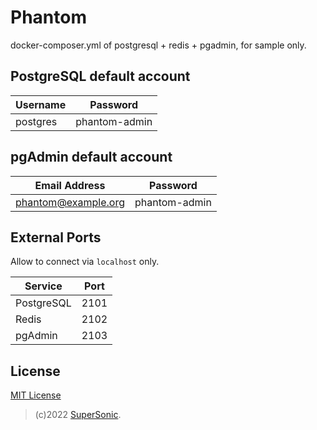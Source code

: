 # Phantom

docker-composer.yml of postgresql + redis + pgadmin, for sample only.

## PostgreSQL default account

| Username | Password      |
| -------- | ------------- |
| postgres | phantom-admin |

## pgAdmin default account

| Email Address       | Password      |
| ------------------- | ------------- |
| phantom@example.org | phantom-admin |

## External Ports

Allow to connect via `localhost` only.

| Service    | Port |
| ---------- | ---- |
| PostgreSQL | 2101 |
| Redis      | 2102 |
| pgAdmin    | 2103 |

## License

[MIT License](LICENSE)

> (c)2022 [SuperSonic](https://github.com/supersonictw).
